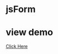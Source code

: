 # jsForm
<html>
<head>
<title> demo js form </title>
</head>
<body>
<h1>view demo</h1>
<a href="https://keen-bhaskara-de97d1.netlify.com/">Click Here </a>
</body>
</html>

